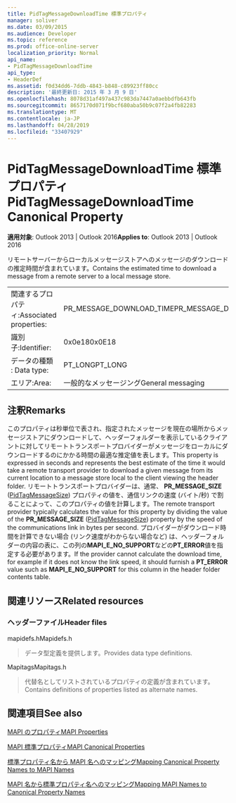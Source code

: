```yaml
---
title: PidTagMessageDownloadTime 標準プロパティ
manager: soliver
ms.date: 03/09/2015
ms.audience: Developer
ms.topic: reference
ms.prod: office-online-server
localization_priority: Normal
api_name:
- PidTagMessageDownloadTime
api_type:
- HeaderDef
ms.assetid: f0d34dd6-7ddb-4843-b848-c89923ff80cc
description: '最終更新日: 2015 年 3 月 9 日'
ms.openlocfilehash: 8078d31af497a437c983da7447a0aebbdfb643fb
ms.sourcegitcommit: 8657170d071f9bcf680aba50b9c07f2a4fb82283
ms.translationtype: MT
ms.contentlocale: ja-JP
ms.lasthandoff: 04/28/2019
ms.locfileid: "33407929"
---
```

# <a name="pidtagmessagedownloadtime-canonical-property"></a><span data-ttu-id="418ee-103">PidTagMessageDownloadTime 標準プロパティ</span><span class="sxs-lookup"><span data-stu-id="418ee-103">PidTagMessageDownloadTime Canonical Property</span></span>

  
  
<span data-ttu-id="418ee-104">**適用対象**: Outlook 2013 | Outlook 2016</span><span class="sxs-lookup"><span data-stu-id="418ee-104">**Applies to**: Outlook 2013 | Outlook 2016</span></span> 
  
<span data-ttu-id="418ee-105">リモートサーバーからローカルメッセージストアへのメッセージのダウンロードの推定時間が含まれています。</span><span class="sxs-lookup"><span data-stu-id="418ee-105">Contains the estimated time to download a message from a remote server to a local message store.</span></span> 
  
|||
|:-----|:-----|
|<span data-ttu-id="418ee-106">関連するプロパティ:</span><span class="sxs-lookup"><span data-stu-id="418ee-106">Associated properties:</span></span>  <br/> |<span data-ttu-id="418ee-107">PR_MESSAGE_DOWNLOAD_TIME</span><span class="sxs-lookup"><span data-stu-id="418ee-107">PR_MESSAGE_DOWNLOAD_TIME</span></span>  <br/> |
|<span data-ttu-id="418ee-108">識別子:</span><span class="sxs-lookup"><span data-stu-id="418ee-108">Identifier:</span></span>  <br/> |<span data-ttu-id="418ee-109">0x0e18</span><span class="sxs-lookup"><span data-stu-id="418ee-109">0x0E18</span></span>  <br/> |
|<span data-ttu-id="418ee-110">データの種類 : </span><span class="sxs-lookup"><span data-stu-id="418ee-110">Data type:</span></span>  <br/> |<span data-ttu-id="418ee-111">PT_LONG</span><span class="sxs-lookup"><span data-stu-id="418ee-111">PT_LONG</span></span>  <br/> |
|<span data-ttu-id="418ee-112">エリア:</span><span class="sxs-lookup"><span data-stu-id="418ee-112">Area:</span></span>  <br/> |<span data-ttu-id="418ee-113">一般的なメッセージング</span><span class="sxs-lookup"><span data-stu-id="418ee-113">General messaging</span></span>  <br/> |
   
## <a name="remarks"></a><span data-ttu-id="418ee-114">注釈</span><span class="sxs-lookup"><span data-stu-id="418ee-114">Remarks</span></span>

<span data-ttu-id="418ee-115">このプロパティは秒単位で表され、指定されたメッセージを現在の場所からメッセージストアにダウンロードして、ヘッダーフォルダーを表示しているクライアントに対してリモートトランスポートプロバイダーがメッセージをローカルにダウンロードするのにかかる時間の最適な推定値を表します。</span><span class="sxs-lookup"><span data-stu-id="418ee-115">This property is expressed in seconds and represents the best estimate of the time it would take a remote transport provider to download a given message from its current location to a message store local to the client viewing the header folder.</span></span> <span data-ttu-id="418ee-116">リモートトランスポートプロバイダーは、通常、 **PR_MESSAGE_SIZE** ([PidTagMessageSize](pidtagmessagesize-canonical-property.md)) プロパティの値を、通信リンクの速度 (バイト/秒) で割ることによって、このプロパティの値を計算します。</span><span class="sxs-lookup"><span data-stu-id="418ee-116">The remote transport provider typically calculates the value for this property by dividing the value of the **PR_MESSAGE_SIZE** ([PidTagMessageSize](pidtagmessagesize-canonical-property.md)) property by the speed of the communications link in bytes per second.</span></span> <span data-ttu-id="418ee-117">プロバイダーがダウンロード時間を計算できない場合 (リンク速度がわからない場合など) は、ヘッダーフォルダーの内容の表に、この列の**MAPI_E_NO_SUPPORT**などの**PT_ERROR**値を指定する必要があります。</span><span class="sxs-lookup"><span data-stu-id="418ee-117">If the provider cannot calculate the download time, for example if it does not know the link speed, it should furnish a **PT_ERROR** value such as **MAPI_E_NO_SUPPORT** for this column in the header folder contents table.</span></span> 
  
## <a name="related-resources"></a><span data-ttu-id="418ee-118">関連リソース</span><span class="sxs-lookup"><span data-stu-id="418ee-118">Related resources</span></span>

### <a name="header-files"></a><span data-ttu-id="418ee-119">ヘッダーファイル</span><span class="sxs-lookup"><span data-stu-id="418ee-119">Header files</span></span>

<span data-ttu-id="418ee-120">mapidefs.h</span><span class="sxs-lookup"><span data-stu-id="418ee-120">Mapidefs.h</span></span>
  
> <span data-ttu-id="418ee-121">データ型定義を提供します。</span><span class="sxs-lookup"><span data-stu-id="418ee-121">Provides data type definitions.</span></span>
    
<span data-ttu-id="418ee-122">Mapitags</span><span class="sxs-lookup"><span data-stu-id="418ee-122">Mapitags.h</span></span>
  
> <span data-ttu-id="418ee-123">代替名としてリストされているプロパティの定義が含まれています。</span><span class="sxs-lookup"><span data-stu-id="418ee-123">Contains definitions of properties listed as alternate names.</span></span>
    
## <a name="see-also"></a><span data-ttu-id="418ee-124">関連項目</span><span class="sxs-lookup"><span data-stu-id="418ee-124">See also</span></span>



[<span data-ttu-id="418ee-125">MAPI のプロパティ</span><span class="sxs-lookup"><span data-stu-id="418ee-125">MAPI Properties</span></span>](mapi-properties.md)
  
[<span data-ttu-id="418ee-126">MAPI 標準プロパティ</span><span class="sxs-lookup"><span data-stu-id="418ee-126">MAPI Canonical Properties</span></span>](mapi-canonical-properties.md)
  
[<span data-ttu-id="418ee-127">標準プロパティ名から MAPI 名へのマッピング</span><span class="sxs-lookup"><span data-stu-id="418ee-127">Mapping Canonical Property Names to MAPI Names</span></span>](mapping-canonical-property-names-to-mapi-names.md)
  
[<span data-ttu-id="418ee-128">MAPI 名から標準プロパティ名へのマッピング</span><span class="sxs-lookup"><span data-stu-id="418ee-128">Mapping MAPI Names to Canonical Property Names</span></span>](mapping-mapi-names-to-canonical-property-names.md)

